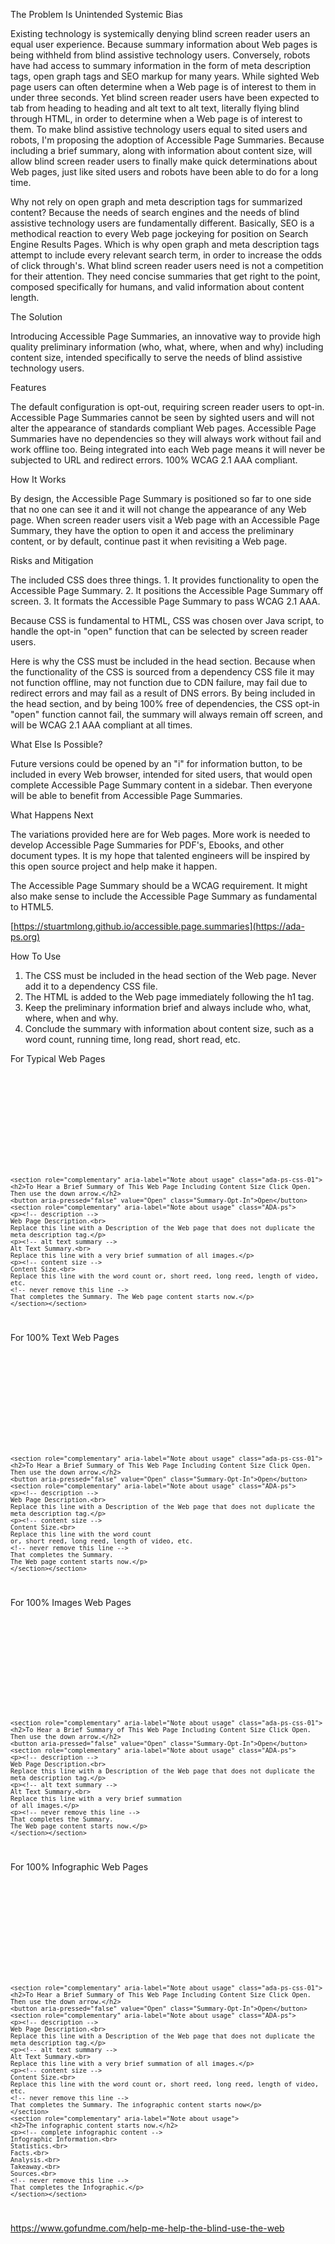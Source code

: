 The Problem Is Unintended Systemic Bias

Existing technology is systemically denying blind screen reader users an equal user experience. Because summary information about Web pages is being withheld from blind assistive technology users. Conversely, robots have had access to summary information in the form of meta description tags, open graph tags and SEO markup for many years. While sighted Web page users can often determine when a Web page is of interest to them in under three seconds. Yet blind screen reader users have been expected to tab from heading to heading and alt text to alt text, literally flying blind through HTML, in order to determine when a Web page is of interest to them. To make blind assistive technology users equal to sited users and robots, I'm proposing the adoption of Accessible Page Summaries. Because including a brief summary, along with information about content size, will allow blind screen reader users to finally make quick determinations about Web pages, just like sited users and robots have been able to do for a long time.

Why not rely on open graph and meta description tags for summarized content? Because the needs of search engines and the needs of blind assistive technology users are fundamentally different. Basically, SEO is a methodical reaction to every Web page jockeying for position on Search Engine Results Pages. Which is why open graph and meta description tags attempt to include every relevant search term, in order to increase the odds of click through's. What blind screen reader users need is not a competition for their attention. They need concise summaries that get right to the point, composed specifically for humans, and valid information about content length.

The Solution

Introducing Accessible Page Summaries, an innovative way to provide high quality preliminary information (who, what, where, when and why) including content size, intended specifically to serve the needs of blind assistive technology users.

Features

The default configuration is opt-out, requiring screen reader users to opt-in.
Accessible Page Summaries cannot be seen by sighted users and will not alter the appearance of standards compliant Web pages.
Accessible Page Summaries have no dependencies so they will always work without fail and work offline too. Being integrated into each Web page means it will never be subjected to URL and redirect errors.
100% WCAG 2.1 AAA compliant.

How It Works

By design, the Accessible Page Summary is positioned so far to one side that no one can see it and it will not change the appearance of any Web page. When screen reader users visit a Web page with an Accessible Page Summary, they have the option to open it and access the preliminary content, or by default, continue past it when revisiting a Web page.

Risks and Mitigation

The included CSS does three things. 1. It provides functionality to open the Accessible Page Summary. 2. It positions the Accessible Page Summary off screen. 3. It formats the Accessible Page Summary to pass WCAG 2.1 AAA.

Because CSS is fundamental to HTML, CSS was chosen over Java script, to handle the opt-in "open" function that can be selected by screen reader users.

Here is why the CSS must be included in the head section. Because when the functionality of the CSS is sourced from a dependency CSS file it may not function offline, may not function due to CDN failure, may fail due to redirect errors and may fail as a result of DNS errors. By being included in the head section, and by being 100% free of dependencies, the CSS opt-in "open" function cannot fail, the summary will always remain off screen, and will be WCAG 2.1 AAA compliant at all times.

What Else Is Possible?

Future versions could be opened by an "i" for information button, to be included in every Web browser, intended for sited users, that would open complete Accessible Page Summary content in a sidebar. Then everyone will be able to benefit from Accessible Page Summaries.

What Happens Next

The variations provided here are for Web pages. More work is needed to develop Accessible Page Summaries for PDF's, Ebooks, and other document types. It is my hope that talented engineers will be inspired by this open source project and help make it happen.

The Accessible Page Summary should be a WCAG requirement. It might also make sense to include the Accessible Page Summary as fundamental to HTML5.

[https://stuartmlong.github.io/accessible.page.summaries](https://ada-ps.org)

How To Use

1. The CSS must be included in the head section of the Web page. Never add it to a dependency CSS file.
2. The HTML is added to the Web page immediately following the h1 tag.
3. Keep the preliminary information brief and always include who, what, where, when and why.
4. Conclude the summary with information about content size, such as a word count, running time, long read, short read, etc.

For Typical Web Pages
<code><!-- Accessible Page Summary CSS - BEGIN -->
<style>/* Opt-Out (default) */.ADA-ps {display: none}/* Opt-In (selectable) */.Summary-Opt-In:focus+.ADA-ps {display: block}/* WCAG 2.1 AAA */.ada-ps-css-01 {background: #fff; color: #000;display: inline-block; font-size: 1.5rem; line-height: 150%; margin-left: -3000rem; position: absolute; z-index: 997}</style>
<!-- Accessible Page Summary CSS - END -->
<!-- FOR TYPICAL WEB PAGES - ADA P.S. 1 -->
<!-- Accessible Page Summary - BEGIN -->
<!-- Passed WCAG 2.1 AAA 08/25/2023 -->
    <section role="complementary" aria-label="Note about usage" class="ada-ps-css-01">
    <h2>To Hear a Brief Summary of This Web Page Including Content Size Click Open. Then use the down arrow.</h2>
    <button aria-pressed="false" value="Open" class="Summary-Opt-In">Open</button>
    <section role="complementary" aria-label="Note about usage" class="ADA-ps">
    <p><!-- description -->
    Web Page Description.<br>
    Replace this line with a Description of the Web page that does not duplicate the meta description tag.</p>
    <p><!-- alt text summary -->
    Alt Text Summary.<br>
    Replace this line with a very brief summation of all images.</p>
    <p><!-- content size -->
    Content Size.<br>
    Replace this line with the word count or, short reed, long reed, length of video, etc.
    <!-- never remove this line -->
    That completes the Summary. The Web page content starts now.</p>
    </section></section>
<!-- Accessible Page Summary - END --></code>

For 100% Text Web Pages
<code><!-- Accessible Page Summary CSS - BEGIN -->
<style>/* Opt-Out (default) */.ADA-ps {display: none}/* Opt-In (selectable) */.Summary-Opt-In:focus+.ADA-ps {display: block}/* WCAG 2.1 AAA */.ada-ps-css-01 {background: #fff; color: #000;display: inline-block; font-size: 1.5rem; line-height: 150%; margin-left: -3000rem; position: absolute; z-index: 997}</style>
<!-- Accessible Page Summary CSS - END -->
<!-- FOR 100% TEXT WEB PAGES - ADA P.S. 2 -->
<!-- Accessible Page Summary - BEGIN -->
<!-- Passed WCAG 2.1 AAA 08/25/2023 -->
    <section role="complementary" aria-label="Note about usage" class="ada-ps-css-01">
    <h2>To Hear a Brief Summary of This Web Page Including Content Size Click Open.
    Then use the down arrow.</h2>
    <button aria-pressed="false" value="Open" class="Summary-Opt-In">Open</button>
    <section role="complementary" aria-label="Note about usage" class="ADA-ps">
    <p><!-- description -->
    Web Page Description.<br>
    Replace this line with a Description of the Web page that does not duplicate the meta description tag.</p>
    <p><!-- content size -->
    Content Size.<br>
    Replace this line with the word count
    or, short reed, long reed, length of video, etc.
    <!-- never remove this line -->
    That completes the Summary.
    The Web page content starts now.</p>
    </section></section>
<!-- Accessible Page Summary - END --></code>

For 100% Images Web Pages
<code><!-- Accessible Page Summary CSS - BEGIN -->
<style>/* Opt-Out (default) */.ADA-ps {display: none}/* Opt-In (selectable) */.Summary-Opt-In:focus+.ADA-ps {display: block}/* WCAG 2.1 AAA */.ada-ps-css-01 {background: #fff; color: #000;display: inline-block; font-size: 1.5rem; line-height: 150%; margin-left: -3000rem; position: absolute; z-index: 997}</style>
<!-- Accessible Page Summary CSS - END -->
<!-- FOR 100% IMAGES WEB PAGES - ADA P.S. 3 -->
<!-- Accessible Page Summary - BEGIN -->
<!-- Passed WCAG 2.1 AAA 08/25/2023 -->
    <section role="complementary" aria-label="Note about usage" class="ada-ps-css-01">
    <h2>To Hear a Brief Summary of This Web Page Including Content Size Click Open.
    Then use the down arrow.</h2>
    <button aria-pressed="false" value="Open" class="Summary-Opt-In">Open</button>
    <section role="complementary" aria-label="Note about usage" class="ADA-ps">
    <p><!-- description -->
    Web Page Description.<br>
    Replace this line with a Description of the Web page that does not duplicate the meta description tag.</p>
    <p><!-- alt text summary -->
    Alt Text Summary.<br>
    Replace this line with a very brief summation
    of all images.</p>
    <p><!-- never remove this line -->
    That completes the Summary.
    The Web page content starts now.</p>
    </section></section>
<!-- Accessible Page Summary - END --></code>

For 100% Infographic Web Pages
<code><!-- Accessible Page Summary CSS - BEGIN -->
<style>/* Opt-Out (default) */.ADA-ps {display: none}/* Opt-In (selectable) */.Summary-Opt-In:focus+.ADA-ps {display: block}/* WCAG 2.1 AAA */.ada-ps-css-01 {background: #fff; color: #000;display: inline-block; font-size: 1.5rem; line-height: 150%; margin-left: -3000rem; position: absolute; z-index: 997}</style>
<!-- Accessible Page Summary CSS - END -->
<!-- FOR 100% INFOGRAPHIC WEB PAGES - ADA P.S. 4 -->
<!-- Accessible Page Summary - BEGIN -->
<!-- Passed WCAG 2.1 AAA 08/25/2023 -->
    <section role="complementary" aria-label="Note about usage" class="ada-ps-css-01">
    <h2>To Hear a Brief Summary of This Web Page Including Content Size Click Open. Then use the down arrow.</h2>
    <button aria-pressed="false" value="Open" class="Summary-Opt-In">Open</button>
    <section role="complementary" aria-label="Note about usage" class="ADA-ps">
    <p><!-- description -->
    Web Page Description.<br>
    Replace this line with a Description of the Web page that does not duplicate the meta description tag.</p>
    <p><!-- alt text summary -->
    Alt Text Summary.<br>
    Replace this line with a very brief summation of all images.</p>
    <p><!-- content size -->
    Content Size.<br>
    Replace this line with the word count or, short reed, long reed, length of video, etc.
    <!-- never remove this line -->
    That completes the Summary. The infographic content starts now</p>
    </section>
    <section role="complementary" aria-label="Note about usage">
    <h2>The infographic content starts now.</h2>
    <p><!-- complete infographic content -->
    Infographic Information.<br>
    Statistics.<br>
    Facts.<br>
    Analysis.<br>
    Takeaway.<br>
    Sources.<br>
    <!-- never remove this line -->
    That completes the Infographic.</p>
    </section></section>
<!-- Accessible Page Summary - END --></code>

https://www.gofundme.com/help-me-help-the-blind-use-the-web
